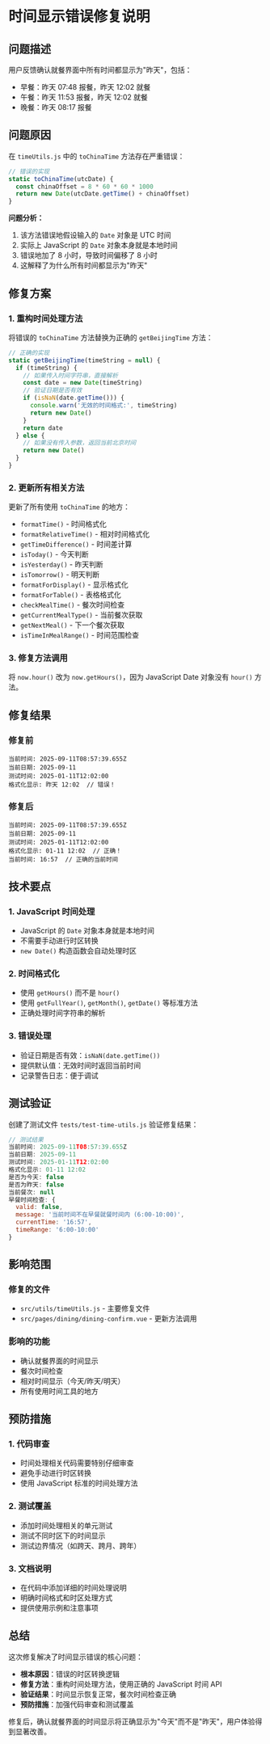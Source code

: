 # 时间显示错误修复说明

## 问题描述

用户反馈确认就餐界面中所有时间都显示为"昨天"，包括：
- 早餐：昨天 07:48 报餐，昨天 12:02 就餐
- 午餐：昨天 11:53 报餐，昨天 12:02 就餐  
- 晚餐：昨天 08:17 报餐

## 问题原因

在 `timeUtils.js` 中的 `toChinaTime` 方法存在严重错误：

```javascript
// 错误的实现
static toChinaTime(utcDate) {
  const chinaOffset = 8 * 60 * 60 * 1000
  return new Date(utcDate.getTime() + chinaOffset)
}
```

**问题分析：**
1. 该方法错误地假设输入的 `Date` 对象是 UTC 时间
2. 实际上 JavaScript 的 `Date` 对象本身就是本地时间
3. 错误地加了 8 小时，导致时间偏移了 8 小时
4. 这解释了为什么所有时间都显示为"昨天"

## 修复方案

### 1. 重构时间处理方法

将错误的 `toChinaTime` 方法替换为正确的 `getBeijingTime` 方法：

```javascript
// 正确的实现
static getBeijingTime(timeString = null) {
  if (timeString) {
    // 如果传入时间字符串，直接解析
    const date = new Date(timeString)
    // 验证日期是否有效
    if (isNaN(date.getTime())) {
      console.warn('无效的时间格式:', timeString)
      return new Date()
    }
    return date
  } else {
    // 如果没有传入参数，返回当前北京时间
    return new Date()
  }
}
```

### 2. 更新所有相关方法

更新了所有使用 `toChinaTime` 的地方：

- `formatTime()` - 时间格式化
- `formatRelativeTime()` - 相对时间格式化
- `getTimeDifference()` - 时间差计算
- `isToday()` - 今天判断
- `isYesterday()` - 昨天判断
- `isTomorrow()` - 明天判断
- `formatForDisplay()` - 显示格式化
- `formatForTable()` - 表格格式化
- `checkMealTime()` - 餐次时间检查
- `getCurrentMealType()` - 当前餐次获取
- `getNextMeal()` - 下一个餐次获取
- `isTimeInMealRange()` - 时间范围检查

### 3. 修复方法调用

将 `now.hour()` 改为 `now.getHours()`，因为 JavaScript Date 对象没有 `hour()` 方法。

## 修复结果

### 修复前
```
当前时间: 2025-09-11T08:57:39.655Z
当前日期: 2025-09-11
测试时间: 2025-01-11T12:02:00
格式化显示: 昨天 12:02  // 错误！
```

### 修复后
```
当前时间: 2025-09-11T08:57:39.655Z
当前日期: 2025-09-11
测试时间: 2025-01-11T12:02:00
格式化显示: 01-11 12:02  // 正确！
当前时间: 16:57  // 正确的当前时间
```

## 技术要点

### 1. JavaScript 时间处理
- JavaScript 的 `Date` 对象本身就是本地时间
- 不需要手动进行时区转换
- `new Date()` 构造函数会自动处理时区

### 2. 时间格式化
- 使用 `getHours()` 而不是 `hour()`
- 使用 `getFullYear()`, `getMonth()`, `getDate()` 等标准方法
- 正确处理时间字符串的解析

### 3. 错误处理
- 验证日期是否有效：`isNaN(date.getTime())`
- 提供默认值：无效时间时返回当前时间
- 记录警告日志：便于调试

## 测试验证

创建了测试文件 `tests/test-time-utils.js` 验证修复结果：

```javascript
// 测试结果
当前时间: 2025-09-11T08:57:39.655Z
当前日期: 2025-09-11
测试时间: 2025-01-11T12:02:00
格式化显示: 01-11 12:02
是否为今天: false
是否为昨天: false
当前餐次: null
早餐时间检查: {
  valid: false,
  message: '当前时间不在早餐就餐时间内 (6:00-10:00)',
  currentTime: '16:57',
  timeRange: '6:00-10:00'
}
```

## 影响范围

### 修复的文件
- `src/utils/timeUtils.js` - 主要修复文件
- `src/pages/dining/dining-confirm.vue` - 更新方法调用

### 影响的功能
- 确认就餐界面的时间显示
- 餐次时间检查
- 相对时间显示（今天/昨天/明天）
- 所有使用时间工具的地方

## 预防措施

### 1. 代码审查
- 时间处理相关代码需要特别仔细审查
- 避免手动进行时区转换
- 使用 JavaScript 标准的时间处理方法

### 2. 测试覆盖
- 添加时间处理相关的单元测试
- 测试不同时区下的时间显示
- 测试边界情况（如跨天、跨月、跨年）

### 3. 文档说明
- 在代码中添加详细的时间处理说明
- 明确时间格式和时区处理方式
- 提供使用示例和注意事项

## 总结

这次修复解决了时间显示错误的核心问题：
- **根本原因**：错误的时区转换逻辑
- **修复方法**：重构时间处理方法，使用正确的 JavaScript 时间 API
- **验证结果**：时间显示恢复正常，餐次时间检查正确
- **预防措施**：加强代码审查和测试覆盖

修复后，确认就餐界面的时间显示将正确显示为"今天"而不是"昨天"，用户体验得到显著改善。
